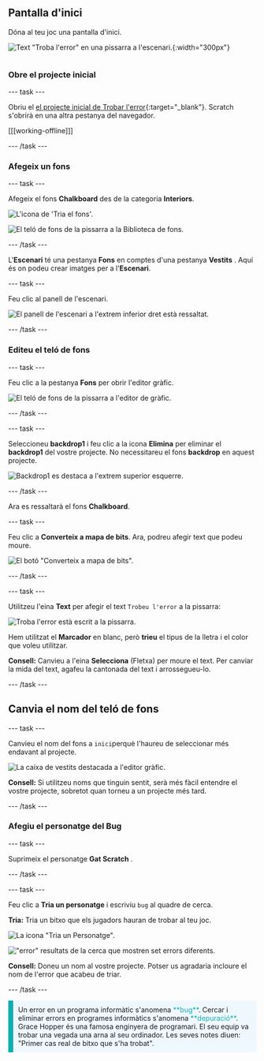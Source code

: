## Pantalla d'inici

<div style="display: flex; flex-wrap: wrap">
<div style="flex-basis: 200px; flex-grow: 1; margin-right: 15px;">
Dóna al teu joc una pantalla d'inici.
</div>
<div>

![Text "Troba l'error" en una pissarra a l'escenari.](images/start-screen.png){:width="300px"}

</div>
</div>

### Obre el projecte inicial

--- task ---

Obriu el [el projecte inicial  de Trobar l'error](https://scratch.mit.edu/projects/582214723/editor){:target="_blank"}. Scratch s'obrirà en una altra pestanya del navegador.

[[[working-offline]]]

--- /task ---

### Afegeix un fons

--- task ---

Afegeix el fons **Chalkboard** des de  la categoria **Interiors**.

![L'icona de 'Tria el fons'.](images/backdrop-button.png)

![El teló de fons de la pissarra a la Biblioteca de fons.](images/chalkboard.png)

--- /task ---

L'**Escenari** té una pestanya **Fons** en comptes d'una pestanya **Vestits** . Aquí és on podeu crear imatges per a l'**Escenari**.

--- task ---

Feu clic al panell de l'escenari.

![El panell de l'escenari a l'extrem inferior dret està ressaltat.](images/stage-pane.png)

--- /task ---

### Editeu el teló de fons

--- task ---

Feu clic a la pestanya **Fons** per obrir l'editor gràfic.

![El teló de fons de la pissarra a l'editor de gràfic.](images/chalkboard-paint.png)

--- /task ---

--- task ---

Seleccioneu **backdrop1** i feu clic a la icona **Elimina** per eliminar el **backdrop1** del vostre projecte. No necessitareu el fons **backdrop** en aquest projecte.

![Backdrop1 es destaca a l'extrem superior esquerre.](images/delete-backdrop1.png)

--- /task ---

Ara es ressaltarà el fons **Chalkboard**.

--- task ---

Feu clic a **Converteix a mapa de bits**. Ara, podreu afegir text que podeu moure.

![El botó "Converteix a mapa de bits".](images/vector-button.png)

--- /task ---

--- task ---

Utilitzeu l'eina **Text** per afegir el text `Trobeu l'error` a la pissarra:

![Troba l'error està escrit a la pissarra.](images/chalkboard-text.png)

Hem utilitzat el **Marcador** en blanc, però **trieu** el tipus de la lletra i el color que voleu utilitzar.

**Consell:** Canvieu a l'eina **Selecciona** (Fletxa) per moure el text. Per canviar la mida del text, agafeu la cantonada del text i arrossegueu-lo.

--- /task ---

## Canvia el nom del teló de fons

--- task ---

Canvieu el nom del fons a `inici`perquè l'haureu de seleccionar més endavant al projecte.

![La caixa de vestits destacada a l'editor gràfic.](images/start-screen-name.png)

**Consell:** Si utilitzeu noms que tinguin sentit, serà més fàcil entendre el vostre projecte, sobretot quan torneu a un projecte més tard.

--- /task ---

### Afegiu el personatge del Bug

--- task ---

Suprimeix el personatge **Gat Scratch** .

--- /task ---

--- task ---

Feu clic a **Tria un personatge** i escriviu `bug` al quadre de cerca.

**Tria:** Tria un bitxo que els jugadors hauran de trobar al teu joc.

![La icona "Tria un Personatge".](images/sprite-button.png)

!["error" resultats de la cerca que mostren set errors diferents.](images/bug-search.png)

**Consell:** Doneu un nom al vostre projecte. Potser us agradaria incloure el nom de l'error que acabeu de triar.

--- /task ---

<p style="border-left: solid; border-width:10px; border-color: #0faeb0; background-color: aliceblue; padding: 10px;">
Un error en un programa informàtic s'anomena <span style="color: #0faeb0">**bug**</span>. Cercar i eliminar errors en programes informàtics s'anomena <span style="color: #0faeb0">**depuració**</span>. Grace Hopper és una famosa enginyera de programari. El seu equip va trobar una vegada una arna al seu ordinador. Les seves notes diuen: "Primer cas real de bitxo que s'ha trobat".
</p>



